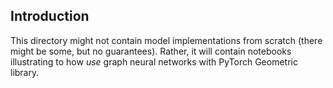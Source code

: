 ## Introduction

This directory might not contain model implementations from scratch (there might be some, but no guarantees). Rather, it will contain notebooks illustrating to how *use* graph neural networks with PyTorch Geometric library.

